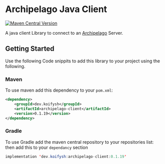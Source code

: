 Archipelago Java Client
=======================
[![Maven Central Version](https://img.shields.io/maven-central/v/dev.koifysh/archipelago-client)](https://central.sonatype.com/artifact/dev.koifysh/archipelago-client)

A java client Library to connect to an [Archipelago](http://github.com/ArchipelagoMW/Archipelago) Server.


## Getting Started
Use the following Code snippits to add this library to your project using the following.

### Maven
To use maven add this dependency to your `pom.xml`:
```xml
<dependency>
    <groupId>dev.koifysh</groupId>
    <artifactId>archipelago-client</artifactId>
    <version>0.1.19</version>
</dependency>
```

### Gradle
To use Gradle add the maven central repository to your repositories list:
then add this to your `dependancy` section
```java
implementation 'dev.koifysh:archipelago-client:0.1.19'
```